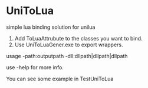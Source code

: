 # UniToLua
simple lua binding solution for unilua

1. Add ToLuaAttrubute to the classes you want to bind.
2. Use UniToLuaGener.exe to export wrappers.

usage -path:outputpath -dll:dllpath|dllpath|dllpath

use -help for more info.

You can see some example in TestUniToLua
